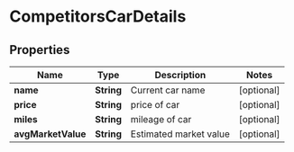
# CompetitorsCarDetails

## Properties
Name | Type | Description | Notes
------------ | ------------- | ------------- | -------------
**name** | **String** | Current car name |  [optional]
**price** | **String** | price of car |  [optional]
**miles** | **String** | mileage of car |  [optional]
**avgMarketValue** | **String** | Estimated market value |  [optional]




